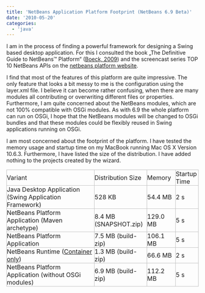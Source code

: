 ```yaml
---
title: 'NetBeans Application Platform Footprint (NetBeans 6.9 Beta)'
date: '2010-05-20'
categories:
  - 'java'
---
```


I am in the process of finding a powerful framework for designing a Swing based desktop application. For this I consulted the book „The Definitive Guide to NetBeans™ Platform“ ([Boeck, 2009](http://www.citeulike.org/user/mxro/article/7210866)) and the screencast series TOP 10 NetBeans APIs on the [netbeans platform website](http://netbeans.org/kb/trails/platform.html).

I find that most of the features of this platform are quite impressive. The only feature that looks a bit messy to me is the configuration using the layer.xml file. I believe it can become rather confusing, when there are many modules all contributing or overwriting different files or properties. Furthermore, I am quite concerned about the NetBeans modules, which are not 100% compatible with OSGi modules. As with 6.9 the whole platform can run on OSGi, I hope that the NetBeans modules will be changed to OSGi bundles and that these modules could be flexibly reused in Swing applications running on OSGi.

I am most concerned about the footprint of the platform. I have tested the memory usage and startup time on my MacBook running Mac OS X Version 10.6.3. Furthermore, I have listed the size of the distribution. I have added nothing to the projects created by the wizard.

<table style="empty-cells:show;border-collapse:collapse;"><tbody><tr><td style="width:229px;border:1px solid rgb(191,191,191);margin:0;padding:0;">Variant</td><td style="width:137px;border:1px solid rgb(191,191,191);margin:0;padding:0;">Distribution Size</td><td style="width:74px;border:1px solid rgb(191,191,191);margin:0;padding:0;">Memory</td><td colspan="2" style="width:106px;border:1px solid rgb(191,191,191);margin:0;padding:0;">Startup Time</td></tr><tr><td style="width:229px;border:1px solid rgb(191,191,191);margin:0;padding:0;">Java Desktop Application (Swing Application Framework)</td><td style="width:137px;border:1px solid rgb(191,191,191);margin:0;padding:0;">528 KB</td><td style="width:74px;border:1px solid rgb(191,191,191);margin:0;padding:0;">54.4 MB<div></div></td><td colspan="2" style="width:106px;border:1px solid rgb(191,191,191);margin:0;padding:0;">2 s</td></tr><tr><td style="width:229px;border:1px solid rgb(191,191,191);margin:0;padding:0;">NetBeans Platform Application (Maven archetype)</td><td style="width:137px;border:1px solid rgb(191,191,191);margin:0;padding:0;">8.4 MB (SNAPSHOT.zip)</td><td style="width:74px;border:1px solid rgb(191,191,191);margin:0;padding:0;">129.0 MB</td><td colspan="2" style="width:106px;border:1px solid rgb(191,191,191);margin:0;padding:0;">5 s</td></tr><tr><td style="width:229px;border:1px solid rgb(191,191,191);margin:0;padding:0;">NetBeans Platform Application</td><td style="width:137px;border:1px solid rgb(191,191,191);margin:0;padding:0;">7.5 MB (build-zip)</td><td style="width:74px;border:1px solid rgb(191,191,191);margin:0;padding:0;">106.1 MB</td><td colspan="2" style="width:106px;border:1px solid rgb(191,191,191);margin:0;padding:0;">5 s</td></tr><tr><td style="width:229px;border:1px solid rgb(191,191,191);margin:0;padding:0;">NetBeans Runtime (<a href="http://nexnet.wordpress.com/2010/05/24/netbeans-application-platform-core-modules/">Container only</a>)</td><td style="width:137px;border:1px solid rgb(191,191,191);margin:0;padding:0;">1.3 MB (build-zip)</td><td style="width:74px;border:1px solid rgb(191,191,191);margin:0;padding:0;">66.6 MB</td><td colspan="2" style="width:106px;border:1px solid rgb(191,191,191);margin:0;padding:0;">2 s</td></tr><tr><td style="width:229px;border:1px solid rgb(191,191,191);margin:0;padding:0;">NetBeans Platform Application (without OSGi modules)</td><td style="width:137px;border:1px solid rgb(191,191,191);margin:0;padding:0;">6.9 MB (build-zip)</td><td style="width:74px;border:1px solid rgb(191,191,191);margin:0;padding:0;">112.2 MB</td><td colspan="2" style="width:106px;border:1px solid rgb(191,191,191);margin:0;padding:0;">5 s</td></tr></tbody></table>

